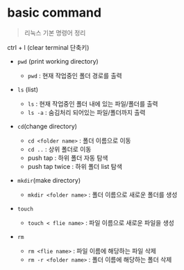 # basic command
> 리눅스 기본 명령어 정리

ctrl + l (clear terminal 단축키)

- `pwd` (print working directory)

    - `pwd` : 현재 작업중인 폴더 경로를 출력

- `ls` (list)
    - `ls` : 현재 작업중인 폴더 내에 있는 파일/폴더를 출력
    - `ls -a` : 숨김처리 되어있는 파일/폴더까지 출력

- `cd`(change directory)
    - `cd <folder name>` : 폴더 이름으로 이동
    - `cd ..` : 상위 폴더로 이동
    - push tap : 하위 폴더 자동 탐색
    - push tap twice : 하위 폴더 list 탐색

- `mkdir`(make directory)
    - `mkdir <folder name>` : 폴더 이름으로 새로운 폴더를 생성

- `touch`
    - `touch < flie name>` : 파일 이름으로 새로운 파일을 생성

- `rm`
    - `rm <flie name>` : 파일 이름에 해당하는 파일 삭제
    - `rm -r <folder name>` : 폴더 이름에 해당하는 폴더 삭제